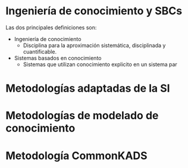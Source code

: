 # Ingeniería de conocimiento y SBCs
Las dos principales definiciones son:
- Ingeniería de conocimiento
	- Disciplina para la aproximación sistemática, disciplinada y cuantificable.
- Sistemas basados en conocimiento
	- Sistemas que utilizan conocimiento explicito en un sistema par 
# Metodologías adaptadas de la SI
# Metodologías de modelado de conocimiento
# Metodología CommonKADS